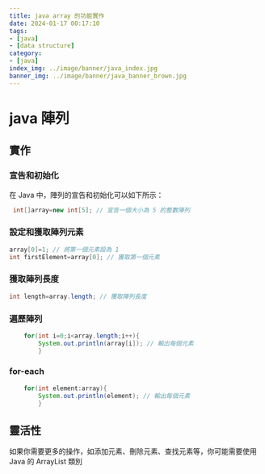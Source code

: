 ```yaml
---
title: java array 的功能實作
date: 2024-01-17 00:17:10
tags:
- [java]
- [data structure]
category:
- [java]
index_img: ../image/banner/java_index.jpg
banner_img: ../image/banner/java_banner_brown.jpg
---
```


# java 陣列

## 實作

### 宣告和初始化

在 Java 中，陣列的宣告和初始化可以如下所示：

```java
 int[]array=new int[5]; // 宣告一個大小為 5 的整數陣列
```

### 設定和獲取陣列元素

```java
array[0]=1; // 將第一個元素設為 1
int firstElement=array[0]; // 獲取第一個元素
```

### 獲取陣列長度

```java
int length=array.length; // 獲取陣列長度
```

### 遍歷陣列

```java
    for(int i=0;i<array.length;i++){
        System.out.println(array[i]); // 輸出每個元素
        }
```

### for-each

```java
    for(int element:array){
        System.out.println(element); // 輸出每個元素
        }
```

## 靈活性
如果你需要更多的操作，如添加元素、刪除元素、查找元素等，你可能需要使用 Java 的 ArrayList 類別